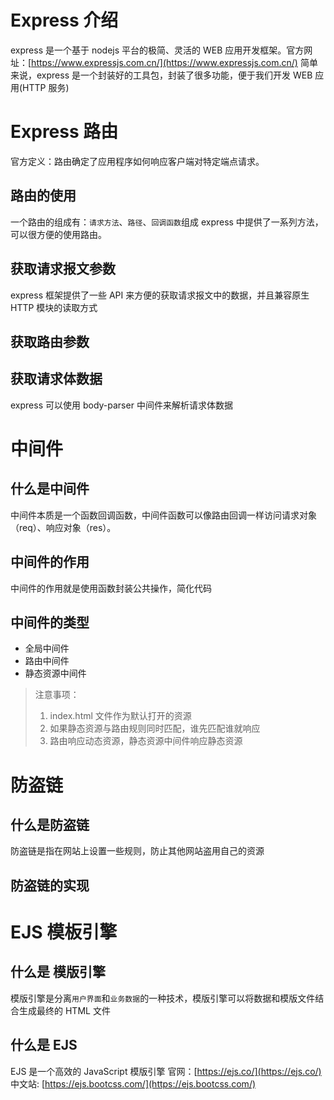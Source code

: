 # Express 介绍
express 是一个基于 nodejs 平台的极简、灵活的 WEB 应用开发框架。官方网址：[https://www.expressjs.com.cn/](https://www.expressjs.com.cn/)
简单来说，express 是一个封装好的工具包，封装了很多功能，便于我们开发 WEB 应用(HTTP 服务)

# Express 路由
官方定义：路由确定了应用程序如何响应客户端对特定端点请求。

## 路由的使用
一个路由的组成有：`请求方法`、`路径`、`回调函数`组成
express 中提供了一系列方法，可以很方便的使用路由。

## 获取请求报文参数
express 框架提供了一些 API 来方便的获取请求报文中的数据，并且兼容原生 HTTP 模块的读取方式

## 获取路由参数

## 获取请求体数据
express 可以使用 body-parser 中间件来解析请求体数据

# 中间件
## 什么是中间件
中间件本质是一个函数回调函数，中间件函数可以像路由回调一样访问请求对象（req）、响应对象（res）。

## 中间件的作用
中间件的作用就是使用函数封装公共操作，简化代码

## 中间件的类型
- 全局中间件
- 路由中间件
- 静态资源中间件
>注意事项：
> 1. index.html 文件作为默认打开的资源
> 2. 如果静态资源与路由规则同时匹配，谁先匹配谁就响应
> 3. 路由响应动态资源，静态资源中间件响应静态资源


# 防盗链
## 什么是防盗链
防盗链是指在网站上设置一些规则，防止其他网站盗用自己的资源

## 防盗链的实现


# EJS 模板引擎
## 什么是 模版引擎
模版引擎是分离`用户界面`和`业务数据`的一种技术，模版引擎可以将数据和模版文件结合生成最终的 HTML 文件

## 什么是 EJS
EJS 是一个高效的 JavaScript 模版引擎
官网：[https://ejs.co/](https://ejs.co/)
中文站: [https://ejs.bootcss.com/](https://ejs.bootcss.com/)

